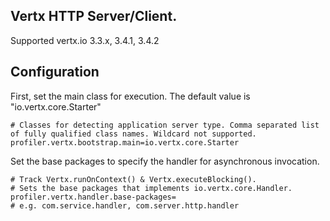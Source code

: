 ## Vertx HTTP Server/Client.

Supported vertx.io 3.3.x, 3.4.1, 3.4.2

## Configuration

First, set the main class for execution.
The default value is "io.vertx.core.Starter"
~~~
# Classes for detecting application server type. Comma separated list of fully qualified class names. Wildcard not supported.
profiler.vertx.bootstrap.main=io.vertx.core.Starter
~~~

Set the base packages to specify the handler for asynchronous invocation.
~~~
# Track Vertx.runOnContext() & Vertx.executeBlocking().
# Sets the base packages that implements io.vertx.core.Handler.
profiler.vertx.handler.base-packages=
# e.g. com.service.handler, com.server.http.handler
~~~

